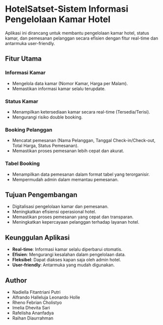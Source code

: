 # HotelSatset-Sistem Informasi Pengelolaan Kamar Hotel

Aplikasi ini dirancang untuk membantu pengelolaan kamar hotel, status kamar, dan pemesanan pelanggan secara efisien dengan fitur real-time dan antarmuka user-friendly.

## Fitur Utama

### Informasi Kamar
- Mengelola data kamar (Nomor Kamar, Harga per Malam).
- Memastikan informasi kamar selalu terupdate.

### Status Kamar
- Menampilkan ketersediaan kamar secara real-time (Tersedia/Terisi).
- Mengurangi risiko double booking.

### Booking Pelanggan
- Mencatat pemesanan (Nama Pelanggan, Tanggal Check-in/Check-out, Total Harga, Status Pemesanan).
- Memastikan proses pemesanan lebih cepat dan akurat.

### Tabel Booking
- Menampilkan data pemesanan dalam format tabel yang terorganisir.
- Mempermudah admin dalam memantau pemesanan.

## Tujuan Pengembangan
- Digitalisasi pengelolaan kamar dan pemesanan.
- Meningkatkan efisiensi operasional hotel.
- Memastikan proses pemesanan yang cepat dan transparan.
- Meningkatkan kepercayaan pelanggan terhadap layanan hotel.

## Keunggulan Aplikasi
- **Real-time**: Informasi kamar selalu diperbarui otomatis.
- **Efisien**: Mengurangi kesalahan dalam pengelolaan data.
- **Fleksibel**: Dapat diakses kapan saja oleh admin hotel.
- **User-friendly**: Antarmuka yang mudah digunakan.

## Author
- Nadiella Fitantriani Putri
- Alfrando Halleluja Leonardo Holle  
- Rheno Febrian Cholistyo  
- Imelia Dhevita Sari
- Rafelisha Ananfadya
- Raihan Diaurrahman  
  


